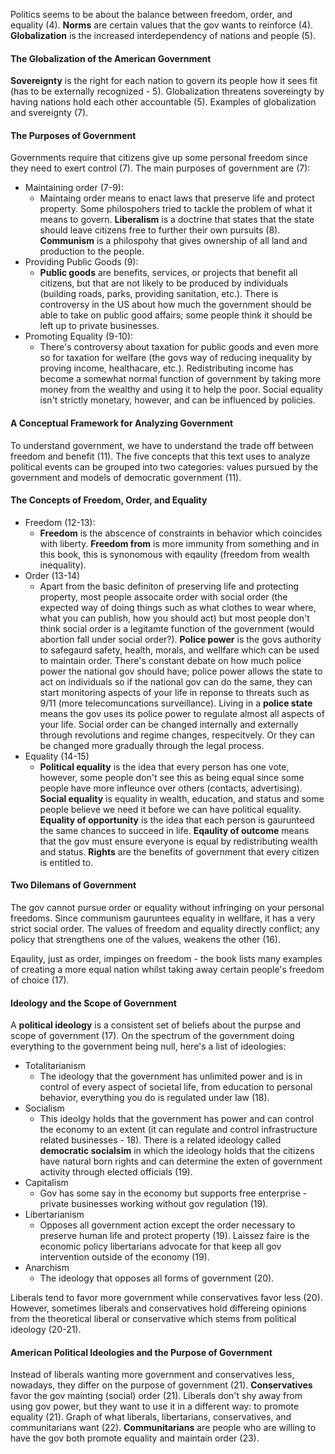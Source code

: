 Politics seems to be about the balance between freedom, order, and equality (4). **Norms** are certain values that the gov wants to reinforce (4). **Globalization** is the increased interdependency of nations and people (5). 

#### The Globalization of the American Government
**Sovereignty** is the right for each nation to govern its people how it sees fit (has to be externally recognized - 5). Globalization threatens sovereingty by having nations hold each other accountable (5). Examples of globalization and svereignty (7).

#### The Purposes of Government
Governments require that citizens give up some personal freedom since they need to exert control (7). The main purposes of government are (7):
- Maintaining order (7-9):
    - Maintaing order means to enact laws that preserve life and protect property. Some philospohers tried to tackle the problem of what it means to govern. **Liberalism** is a doctrine that states that the state should leave citizens free to further their own pursuits (8). **Communism** is a philospohy that gives ownership of all land and production to the people. 
- Providing Public Goods (9):
    - **Public goods** are benefits, services, or projects that benefit all citizens, but that are not likely to be produced by individuals (building roads, parks, providing sanitation, etc.). There is controversy in the US about how much the government should be able to take on public good affairs; some people think it should be left up to private businesses.
- Promoting Equality (9-10):
    - There's controversy about taxation for public goods and even more so for taxation for welfare (the govs way of reducing inequality by proving income, healthacare, etc.). Redistributing income has become a somewhat normal function of government by taking more money from the wealthy and using it to help the poor. Social equality isn't strictly monetary, however, and can be influenced by policies. 

#### A Conceptual Framework for Analyzing Government
To understand government, we have to understand the trade off between freedom and benefit (11). The five concepts that this text uses to analyze political events can be grouped into two categories: values pursued by the government and models of democratic government (11). 

#### The Concepts of Freedom, Order, and Equality
- Freedom (12-13):
    - **Freedom** is the abscence of constraints in behavior which coincides with liberty. **Freedom from** is more immunity from something and in this book, this is synonomous with eqaulity (freedom from wealth inequality). 
- Order (13-14)
    - Apart from the basic definiton of preserving life and protecting property, most people assocaite order with social order (the expected way of doing things such as what clothes to wear where, what you can publish, how you should act) but most people don't think social order is a legitamte function of the government (would abortion fall under social order?). **Police power** is the govs authority to safegaurd safety, health, morals, and wellfare which can be used to maintain order. There's constant debate on how much police power the national gov should have; police power allows the state to act on individuals so if the national gov can do the same, they can start monitoring aspects of your life in reponse to threats such as 9/11 (more telecomuncations surveillance). Living in a **police state** means the gov uses its police power to regulate almost all aspects of your life. Social order can be changed internally and externally through revolutions and regime changes, respecitvely. Or they can be changed more gradually through the legal process. 
- Equality (14-15)
    - **Political equality** is the idea that every person has one vote, however, some people don't see this as being equal since some people have more infleunce over others (contacts, advertising). **Social equality** is equality in wealth, education, and status and some people believe we need it before we can have political equality. **Equality of opportunity** is the idea that each person is gaurunteed the same chances to succeed in life. **Eqaulity of outcome** means that the gov must ensure everyone is equal by redistributing wealth and status. **Rights** are the benefits of government that every citizen is entitled to. 

#### Two Dilemans of Government
The gov cannot pursue order or equality without infringing on your personal freedoms. Since communism gauruntees equality in wellfare, it has a very strict social order. The values of freedom and equality directly conflict; any policy that strengthens one of the values, weakens the other (16).

Eqaulity, just as order, impinges on freedom - the book lists many examples of creating a more equal nation whilst taking away certain people's freedom of choice (17). 

#### Ideology and the Scope of Government
A **political ideology** is a consistent set of beliefs about the purpse and scope of government (17). On the spectrum of the government doing everything to the government being null, here's a list of ideologies:
- Totalitarianism
    - The ideology that the government has unlimited power and is in control of every aspect of societal life, from education to personal behavior, everything you do is regulated under law (18).
- Socialism
    - This ideolgy holds that the government has power and can control the economy to an extent (it can regulate and control infrastructure related businesses - 18). There is a related ideology called **democratic socialsim** in which the ideology holds that the citizens have natural born rights and can determine the exten of government activity through elected officials (19).
- Capitalism
    - Gov has some say in the economy but supports free enterprise - private businesses working without gov regulation (19). 
- Libertarianism
    - Opposes all government action except the order necessary to preserve human life and protect property (19). Laissez faire is the economic policy libertarians advocate for that keep all gov intervention outside of the economy (19).
- Anarchism
    - The ideology that opposes all forms of government (20). 

Liberals tend to favor more government while conservatives favor less (20). However, sometimes liberals and conservatives hold differeing opinions from the theoretical liberal or conservative which stems from political ideology (20-21).

#### American Political Ideologies and the Purpose of Government
Instead of liberals wanting more government and conservatives less, nowadays, they differ on the purpose of government (21). **Conservatives** favor the gov mainting (social) order (21). Liberals don't shy away from using gov power, but they want to use it in a different way: to promote equality (21). Graph of what liberals, libertarians, conservatives, and communitarians want (22). **Communitarians** are people who are willing to have the gov both promote equality and maintain order (23).